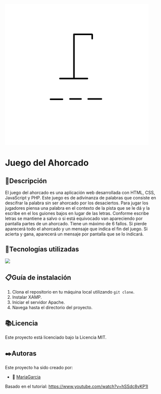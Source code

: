 <img src="./View/images/hangman.png">
<h1>Juego del Ahorcado</h1>

## 💬Descripción
El juego del ahorcado es una aplicación web desarrollada con HTML, CSS, JavaScript y PHP. Este juego es de adivinanza de palabras que consiste en descifrar la palabra sin ser ahorcado por los desaciertos. Para jugar los jugadores piensa una palabra en el contexto de la pista que se le dá y la escribe en el los guiones bajos en lugar de las letras. Conforme escribe letras se mantiene a salvo o si está equivocado van apareciendo por pantalla partes de un ahorcado.
Tiene un máximo de 6 fallos.
Si pierde aparecerá todo el ahorcado y un mensaje que indica el fin del juego.
Si acierta y gana, aparecerá un mensaje por pantalla que se lo indicará.

## 🔭Tecnologías utilizadas
<img src="https://skillicons.dev/icons?i=html,css,js,php,)](https://skillicons.dev"/>

## 📋Guía de instalación 

1. Clona el repositorio en tu máquina local utilizando `git clone`.
2. Instalar XAMP.
3. Iniciar el servidor Apache.
4. Navega hasta el directorio del proyecto.

## 📚Licencia

Este proyecto está licenciado bajo la Licencia MIT. 

## ✒️Autoras

Este proyecto ha sido creado por:

- 🎨 [MariaGarcia](https://github.com/MariaGarciaJordan)

Basado en el tutorial:
https://www.youtube.com/watch?v=hSSdc8vKP1I


